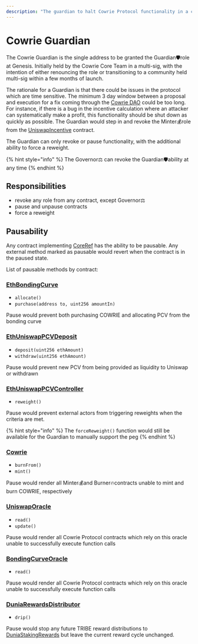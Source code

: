 ```yaml
---
description: "The guardian to halt Cowrie Protocol functionality in a crisis\U0001F6E1"
---
```


# Cowrie Guardian

The Cowrie Guardian is the single address to be granted the Guardian🛡role at Genesis. Initially held by the Cowrie Core Team in a multi-sig, with the intention of either renouncing the role or transitioning to a community held multi-sig within a few months of launch.

The rationale for a Guardian is that there could be issues in the protocol which are time sensitive. The minimum 3 day window between a proposal and execution for a fix coming through the [Cowrie DAO](cowrie-dao.md) could be too long. For instance, if there is a bug in the incentive calculation where an attacker can systematically make a profit, this functionality should be shut down as quickly as possible. The Guardian would step in and revoke the Minter💰role from the [UniswapIncentive](../protocol/cowrie-stablecoin/uniswapincentive.md) contract.

The Guardian can only revoke or pause functionality, with the additional ability to force a reweight.

{% hint style="info" %}
The Governor⚖️ can revoke the Guardian🛡ability at any time
{% endhint %}

## Responsibilities

* revoke any role from any contract, except Governor⚖️
* pause and unpause contracts
* force a reweight

## Pausability

Any contract implementing [CoreRef](../protocol/references/coreref.md) has the ability to be pausable. Any external method marked as pausable would revert when the contract is in the paused state.

List of pausable methods by contract:

### [EthBondingCurve](../protocol/bondingcurve/ethbondingcurve.md)

* `allocate()`
* `purchase(address to, uint256 amountIn)`

Pause would prevent both purchasing COWRIE and allocating PCV from the bonding curve

### [EthUniswapPCVDeposit](../protocol/protocol-controlled-value/ethuniswappcvdeposit.md)

* `deposit(uint256 ethAmount)`
* `withdraw(uint256 ethAmount)`

Pause would prevent new PCV from being provided as liquidity to Uniswap or withdrawn

### [EthUniswapPCVController](../protocol/protocol-controlled-value/ethuniswappcvcontroller.md)

* `reweight()`

Pause would prevent external actors from triggering reweights when the criteria are met.

{% hint style="info" %}
The `forceReweight()` function would still be available for the Guardian to manually support the peg
{% endhint %}

### [Cowrie](../protocol/cowrie-stablecoin/cowrie-cowrie-usd.md)

* `burnFrom()`
* `mint()`

Pause would render all Minter💰and Burner🔥contracts unable to mint and burn COWRIE, respectively

### [UniswapOracle](../protocol/oracles/uniswaporacle.md)

* `read()`
* `update()`

Pause would render all Cowrie Protocol contracts which rely on this oracle unable to successfully execute function calls

### [BondingCurveOracle](../protocol/oracles/bondingcurveoracle.md)

* `read()`

Pause would render all Cowrie Protocol contracts which rely on this oracle unable to successfully execute function calls

### [DuniaRewardsDistributor](../protocol/staking/feirewardsdistributor.md)

* `drip()`

Pause would stop any future TRIBE reward distributions to [DuniaStakingRewards](../protocol/staking/feistakingrewards.md) but leave the current reward cycle unchanged.



